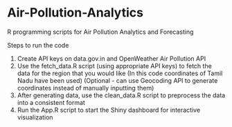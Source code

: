 # Air-Pollution-Analytics
R programming scripts for Air Pollution Analytics and Forecasting

Steps to run the code
1. Create API keys on data.gov.in and OpenWeather Air Pollution API
2. Use the fetch_data.R script (using appropriate API keys) to fetch the data for the region that you would like (In this code coordinates of Tamil Nadu have been used) (Optional - can use Geocoding API to generate coordinates instead of manually inputting them)
3. After generating data, use the clean_data.R script to preprocess the data into a consistent format
4. Run the App.R script to start the Shiny dashboard for interactive visualization

